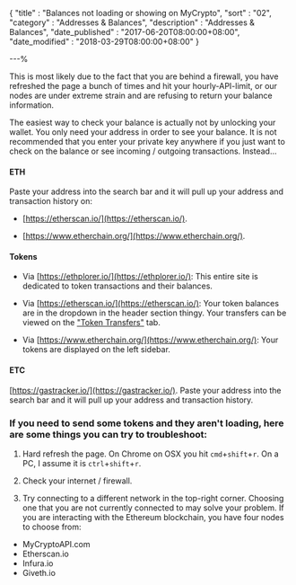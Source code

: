 {
"title"       : "Balances not loading or showing on MyCrypto",
"sort"        : "02",
"category"    : "Addresses & Balances",
"description" : "Addresses & Balances",
"date_published" : "2017-06-20T08:00:00+08:00",
"date_modified"  : "2018-03-29T08:00:00+08:00"
}

---%

This is most likely due to the fact that you are behind a firewall, you have refreshed the page a bunch of times and hit your hourly-API-limit, or our nodes are under extreme strain and are refusing to return your balance information.

The easiest way to check your balance is actually not by unlocking your wallet. You only need your address in order to see your balance. It is not recommended that you enter your private key anywhere if you just want to check on the balance or see incoming / outgoing transactions. Instead...

#### ETH

Paste your address into the search bar and it will pull up your address and transaction history on:

* [https://etherscan.io/](https://etherscan.io/).

* [https://www.etherchain.org/](https://www.etherchain.org/).

#### Tokens

* Via [https://ethplorer.io/](https://ethplorer.io/): This entire site is dedicated to token transactions and their balances.

* Via [https://etherscan.io/](https://etherscan.io/): Your token balances are in the dropdown in the header section thingy. Your transfers can be viewed on the ["Token Transfers"](https://etherscan.io/address/0x4bbeEB066eD09B7AEd07bF39EEe0460DFa261520#tokentxns) tab.

* Via [https://www.etherchain.org/](https://www.etherchain.org/): Your tokens are displayed on the left sidebar.


#### ETC

[https://gastracker.io/](https://gastracker.io/). Paste your address into the search bar and it will pull up your address and transaction history.


### If you need to send some tokens and they aren't loading, here are some things you can try to troubleshoot:

1. Hard refresh the page. On Chrome on OSX you hit `cmd`+`shift`+`r`. On a PC, I assume it is `ctrl`+`shift`+`r`.

2. Check your internet / firewall.

3. Try connecting to a different network in the top-right corner. Choosing one that you are not currently connected to may solve your problem. If you are interacting with the Ethereum blockchain, you have four nodes to choose from:

  *    MyCryptoAPI.com
  *    Etherscan.io
  *    Infura.io
  *    Giveth.io
